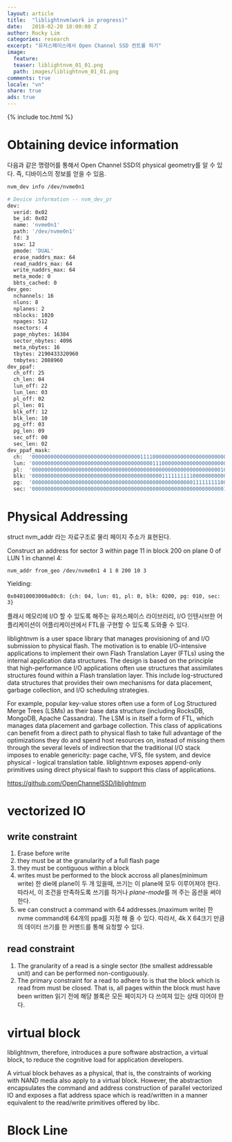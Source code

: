 ```yaml
---
layout: article
title:  "liblightnvm(work in progress)"
date:   2018-02-20 10:00:00 Z
author: Rocky Lim
categories: research
excerpt: "유저스페이스에서 Open Channel SSD 컨트롤 하기"
image:
  feature:
  teaser: liblightnvm_01_01.png
  path: images/liblightnvm_01_01.png
comments: true
locale: "vn"
share: true
ads: true
---
```


{% include toc.html %}


# Obtaining device information

다음과 같은 명령어를 통해서 Open Channel SSD의 physical geometry를 알 수 있다. 즉, 디바이스의 정보를 얻을 수 있음.

~~~sh
nvm_dev info /dev/nvme0n1
~~~

~~~sh
# Device information -- nvm_dev_pr
dev:
  verid: 0x02
  be_id: 0x02
  name: 'nvme0n1'
  path: '/dev/nvme0n1'
  fd: 3
  ssw: 12
  pmode: 'DUAL'
  erase_naddrs_max: 64
  read_naddrs_max: 64
  write_naddrs_max: 64
  meta_mode: 0
  bbts_cached: 0
dev_geo:
  nchannels: 16
  nluns: 8
  nplanes: 2
  nblocks: 1020
  npages: 512
  nsectors: 4
  page_nbytes: 16384
  sector_nbytes: 4096
  meta_nbytes: 16
  tbytes: 2190433320960
  tmbytes: 2088960
dev_ppaf:
  ch_off: 25
  ch_len: 04
  lun_off: 22
  lun_len: 03
  pl_off: 02
  pl_len: 01
  blk_off: 12
  blk_len: 10
  pg_off: 03
  pg_len: 09
  sec_off: 00
  sec_len: 02
dev_ppaf_mask:
  ch:  '0000000000000000000000000000000000011110000000000000000000000000'
  lun: '0000000000000000000000000000000000000001110000000000000000000000'
  pl:  '0000000000000000000000000000000000000000000000000000000000000100'
  blk: '0000000000000000000000000000000000000000001111111111000000000000'
  pg:  '0000000000000000000000000000000000000000000000000000111111111000'
  sec: '0000000000000000000000000000000000000000000000000000000000000011'
~~~

# Physical Addressing

struct nvm_addr 라는 자료구조로 물리 페이지 주소가 표현된다.

Construct an address for sector 3 within page 11 in block 200 on plane 0 of LUN 1 in channel 4:

~~~
nvm_addr from_geo /dev/nvme0n1 4 1 0 200 10 3
~~~

Yielding:

~~~
0x04010003000a00c8: {ch: 04, lun: 01, pl: 0, blk: 0200, pg: 010, sec: 3}
~~~

플래시 메모리에 I/O 할 수 있도록 해주는  유저스페이스 라이브러리, I/O 인텐시브한 어플리케이션이 어플리케이션에서 FTL을 구현할 수 있도록 도와줄 수 있다.

liblightnvm is a user space library that manages provisioning of and I/O submission to physical flash. The motivation is to enable I/O-intensive applications to implement their own Flash Translation Layer (FTLs) using the internal application data structures. The design is based on the principle that high-performance I/O applications often use structures that assimilates structures found within a Flash translation layer. This include log-structured data structures that provides their own mechanisms for data placement, garbage collection, and I/O scheduling strategies.

For example, popular key-value stores often use a form of Log Structured Merge Trees (LSMs) as their base data structure (including RocksDB, MongoDB, Apache Cassandra). The LSM is in itself a form of FTL, which manages data placement and garbage collection. This class of applications can benefit from a direct path to physical flash to take full advantage of the optimizations they do and spend host resources on, instead of missing them through the several levels of indirection that the traditional I/O stack imposes to enable genericity: page cache, VFS, file system, and device physical - logical translation table. liblightnvm exposes append-only primitives using direct physical flash to support this class of applications.

<https://github.com/OpenChannelSSD/liblightnvm>

# vectorized IO

## write constraint

1. Erase before write
2. they must be at the granularity of a full flash page
3. they must be contiguous within a block
4. writes must be performed to the block accross all planes(minimum write)
  한 die에 plane이 두 개 있을때, 쓰기는 이 plane에 모두 이루어져야 한다. 따라서, 이 조건을 만족하도록 쓰기를 하거나 *plane-mode*를 꺼 주는 옵션을 써야 한다.
5. we can construct a command with 64 addresses.(maximum write)
  한 nvme command에 64개의 ppa를 지정 해 줄 수 있다. 따라서, 4k X 64크기 만큼의 데이터 쓰기를 한 커멘드를 통해 요청할 수 있다.


## read constraint

1. The granularity of a read is a single sector (the smallest addressable unit) and can be performed non-contiguously.
2. The primary constraint for a read to adhere to is that the block which is read from must be closed. That is, all pages within the block must have been written
  읽기 전에 해당 블록은 모든 페이지가 다 쓰여져 있는 상태 이어야 한다.

# virtual block
  liblightnvm, therefore, introduces a pure software abstraction, a virtual block, to reduce the cognitive load for application developers.

 A virtual block behaves as a physical, that is, the constraints of working with NAND media also apply to a virtual block. However, the abstraction encapsulates the command and address construction of parallel vectorized IO and exposes a flat address space which is read/written in a manner equivalent to the read/write primitives offered by libc.


# Block Line

 













































